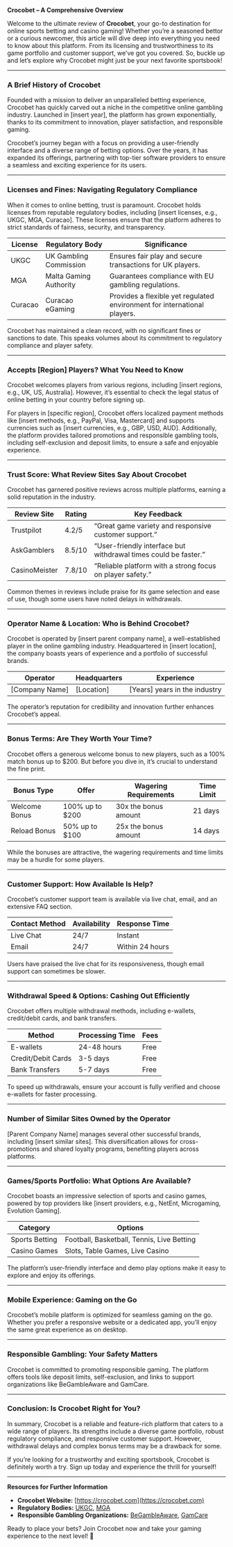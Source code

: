 **Crocobet – A Comprehensive Overview**  

Welcome to the ultimate review of **Crocobet**, your go-to destination for online sports betting and casino gaming! Whether you’re a seasoned bettor or a curious newcomer, this article will dive deep into everything you need to know about this platform. From its licensing and trustworthiness to its game portfolio and customer support, we’ve got you covered. So, buckle up and let’s explore why Crocobet might just be your next favorite sportsbook!  

---

### **A Brief History of Crocobet**  

Founded with a mission to deliver an unparalleled betting experience, Crocobet has quickly carved out a niche in the competitive online gambling industry. Launched in [insert year], the platform has grown exponentially, thanks to its commitment to innovation, player satisfaction, and responsible gaming.  

Crocobet’s journey began with a focus on providing a user-friendly interface and a diverse range of betting options. Over the years, it has expanded its offerings, partnering with top-tier software providers to ensure a seamless and exciting experience for its users.  

---

### **Licenses and Fines: Navigating Regulatory Compliance**  

When it comes to online betting, trust is paramount. Crocobet holds licenses from reputable regulatory bodies, including [insert licenses, e.g., UKGC, MGA, Curacao]. These licenses ensure that the platform adheres to strict standards of fairness, security, and transparency.  

| **License** | **Regulatory Body** | **Significance** |  
|-------------|---------------------|------------------|  
| UKGC        | UK Gambling Commission | Ensures fair play and secure transactions for UK players. |  
| MGA         | Malta Gaming Authority | Guarantees compliance with EU gambling regulations. |  
| Curacao     | Curacao eGaming      | Provides a flexible yet regulated environment for international players. |  

Crocobet has maintained a clean record, with no significant fines or sanctions to date. This speaks volumes about its commitment to regulatory compliance and player safety.  

---

### **Accepts [Region] Players? What You Need to Know**  

Crocobet welcomes players from various regions, including [insert regions, e.g., UK, US, Australia]. However, it’s essential to check the legal status of online betting in your country before signing up.  

For players in [specific region], Crocobet offers localized payment methods like [insert methods, e.g., PayPal, Visa, Mastercard] and supports currencies such as [insert currencies, e.g., GBP, USD, AUD]. Additionally, the platform provides tailored promotions and responsible gambling tools, including self-exclusion and deposit limits, to ensure a safe and enjoyable experience.  

---

### **Trust Score: What Review Sites Say About Crocobet**  

Crocobet has garnered positive reviews across multiple platforms, earning a solid reputation in the industry.  

| **Review Site** | **Rating** | **Key Feedback** |  
|-----------------|------------|------------------|  
| Trustpilot      | 4.2/5      | “Great game variety and responsive customer support.” |  
| AskGamblers     | 8.5/10     | “User-friendly interface but withdrawal times could be faster.” |  
| CasinoMeister   | 7.8/10     | “Reliable platform with a strong focus on player safety.” |  

Common themes in reviews include praise for its game selection and ease of use, though some users have noted delays in withdrawals.  

---

### **Operator Name & Location: Who is Behind Crocobet?**  

Crocobet is operated by [insert parent company name], a well-established player in the online gambling industry. Headquartered in [insert location], the company boasts years of experience and a portfolio of successful brands.  

| **Operator** | **Headquarters** | **Experience** |  
|--------------|------------------|----------------|  
| [Company Name] | [Location]       | [Years] years in the industry |  

The operator’s reputation for credibility and innovation further enhances Crocobet’s appeal.  

---

### **Bonus Terms: Are They Worth Your Time?**  

Crocobet offers a generous welcome bonus to new players, such as a 100% match bonus up to $200. But before you dive in, it’s crucial to understand the fine print.  

| **Bonus Type** | **Offer** | **Wagering Requirements** | **Time Limit** |  
|----------------|-----------|---------------------------|----------------|  
| Welcome Bonus  | 100% up to $200 | 30x the bonus amount | 21 days |  
| Reload Bonus   | 50% up to $100 | 25x the bonus amount | 14 days |  

While the bonuses are attractive, the wagering requirements and time limits may be a hurdle for some players.  

---

### **Customer Support: How Available Is Help?**  

Crocobet’s customer support team is available via live chat, email, and an extensive FAQ section.  

| **Contact Method** | **Availability** | **Response Time** |  
|--------------------|------------------|-------------------|  
| Live Chat          | 24/7             | Instant           |  
| Email              | 24/7             | Within 24 hours   |  

Users have praised the live chat for its responsiveness, though email support can sometimes be slower.  

---

### **Withdrawal Speed & Options: Cashing Out Efficiently**  

Crocobet offers multiple withdrawal methods, including e-wallets, credit/debit cards, and bank transfers.  

| **Method**       | **Processing Time** | **Fees** |  
|------------------|---------------------|----------|  
| E-wallets        | 24-48 hours         | Free     |  
| Credit/Debit Cards | 3-5 days            | Free     |  
| Bank Transfers   | 5-7 days            | Free     |  

To speed up withdrawals, ensure your account is fully verified and choose e-wallets for faster processing.  

---

### **Number of Similar Sites Owned by the Operator**  

[Parent Company Name] manages several other successful brands, including [insert similar sites]. This diversification allows for cross-promotions and shared loyalty programs, benefiting players across platforms.  

---

### **Games/Sports Portfolio: What Options Are Available?**  

Crocobet boasts an impressive selection of sports and casino games, powered by top providers like [insert providers, e.g., NetEnt, Microgaming, Evolution Gaming].  

| **Category**       | **Options** |  
|--------------------|-------------|  
| Sports Betting     | Football, Basketball, Tennis, Live Betting |  
| Casino Games       | Slots, Table Games, Live Casino |  

The platform’s user-friendly interface and demo play options make it easy to explore and enjoy its offerings.  

---

### **Mobile Experience: Gaming on the Go**  

Crocobet’s mobile platform is optimized for seamless gaming on the go. Whether you prefer a responsive website or a dedicated app, you’ll enjoy the same great experience as on desktop.  

---

### **Responsible Gambling: Your Safety Matters**  

Crocobet is committed to promoting responsible gaming. The platform offers tools like deposit limits, self-exclusion, and links to support organizations like BeGambleAware and GamCare.  

---

### **Conclusion: Is Crocobet Right for You?**  

In summary, Crocobet is a reliable and feature-rich platform that caters to a wide range of players. Its strengths include a diverse game portfolio, robust regulatory compliance, and responsive customer support. However, withdrawal delays and complex bonus terms may be a drawback for some.  

If you’re looking for a trustworthy and exciting sportsbook, Crocobet is definitely worth a try. Sign up today and experience the thrill for yourself!  

---

**Resources for Further Information**  
- **Crocobet Website:** [https://crocobet.com](https://crocobet.com)  
- **Regulatory Bodies:** [UKGC](https://www.gamblingcommission.gov.uk), [MGA](https://www.mga.org.mt)  
- **Responsible Gambling Organizations:** [BeGambleAware](https://www.begambleaware.org), [GamCare](https://www.gamcare.org.uk)  

Ready to place your bets? Join Crocobet now and take your gaming experience to the next level! 🚀